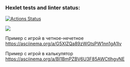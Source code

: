 ### Hexlet tests and linter status:
[![Actions Status](https://github.com/sseezov/frontend-project-44/workflows/hexlet-check/badge.svg)](https://github.com/sseezov/frontend-project-44/actions)

<a href="https://codeclimate.com/github/sseezov/frontend-project-44/maintainability"><img src="https://api.codeclimate.com/v1/badges/51470fbe59caa902aa6f/maintainability" /></a>

Пример с игрой в четное-нечетное
https://asciinema.org/a/G5XlZQa89zWGtsPW1nn1gA1Iv

Пример с игрой в калькулятор
https://asciinema.org/a/BI1BmPZBV6U3F85AWCtIhgvNE
